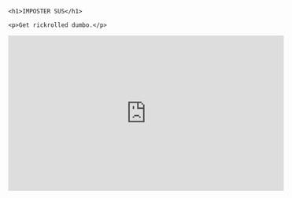 <html>
  
    <h1>IMPOSTER SUS</h1>
    
    <p>Get rickrolled dumbo.</p>
    
<iframe width="560" height="315" src="https://www.youtube.com/embed/QB7ACr7pUuE?autoplay=1" title="YouTube video player" frameborder="0" allow="accelerometer; autoplay; clipboard-write; encrypted-media; gyroscope; picture-in-picture" allowfullscreen></iframe>
</html>
